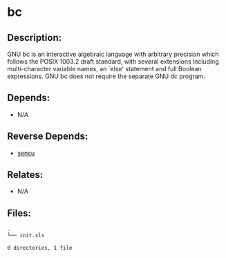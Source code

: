 # bc

## Description:

GNU bc is an interactive algebraic language with arbitrary precision which follows the POSIX 1003.2 draft standard, with several extensions including multi-character variable names, an `else' statement and full Boolean expressions.  GNU bc does not require the separate GNU dc program.

## Depends:

  -  N/A

## Reverse Depends:

  -  [sensu](salt/sensu)

## Relates:

  -  N/A

## Files:

```bash
.
└── init.sls

0 directories, 1 file
```
